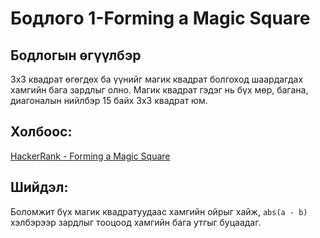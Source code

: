 # Бодлогo 1-Forming a Magic Square
## Бодлогын өгүүлбэр
3x3 квадрат өгөгдөх ба үүнийг магик квадрат болгоход шаардагдах хамгийн бага зардлыг олно. Магик квадрат гэдэг нь бүх мөр, багана, диагоналын нийлбэр 15 байх 3x3 квадрат юм.
## Холбоос:
[HackerRank - Forming a Magic Square](https://www.hackerrank.com/challenges/magic-square-forming/problem)
## Шийдэл:
Боломжит бүх магик квадратуудаас хамгийн ойрыг хайж, `abs(a - b)` хэлбэрээр зардлыг тооцоод хамгийн бага утгыг буцаадаг.
